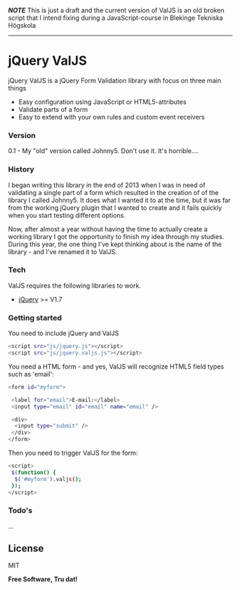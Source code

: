 ***NOTE*** This is just a draft and the current version of ValJS is an old broken script that I intend fixing during a JavaScript-course in Blekinge Tekniska Högskola 

-----------------------------------------------------------

# jQuery ValJS

jQuery ValJS is a jQuery Form Validation library with focus on three main things

  - Easy configuration using JavaScript or HTML5-attributes
  - Validate parts of a form
  - Easy to extend with your own rules and custom event receivers

### Version
0.1 - My "old" version called Johnny5. Don't use it. It's horrible....

### History

I began writing this library in the end of 2013 when I was in need of validating a single part of a form which resulted in the creation of of the library I called Johnny5. It does what I wanted it to at the time, but it was far from the working jQuery plugin that I wanted to create and it fails quickly when you start testing different options.

Now, after almost a year without having the time to actually create a working library I got the opportunity to finish my idea through my studies. During this year, the one thing I've kept thinking about is the name of the library - and I've renamed it to ValJS.

### Tech

ValJS requires the following libraries to work.

* [jQuery] >= V1.7

### Getting started

You need to include jQuery and ValJS

```sh
<script src="js/jquery.js"></script>
<script src="js/jquery.valjs.js"></script>
```

You need a HTML form - and yes, ValJS will recognize HTML5 field types such as 'email':

```sh
<form id="myform">

 <label for="email">E-mail:</label>
 <input type="email" id="email" name="email" />

 <div>
  <input type="submit" />
 </div>
</form>
```

Then you need to trigger ValJS for the form:

```sh
<script>
 $(function() {
  $('#myform').valjs();
 });
</script>
```

### Todo's

...

License
----

MIT

**Free Software, Tru dat!**

[jQuery]:http://jquery.com
